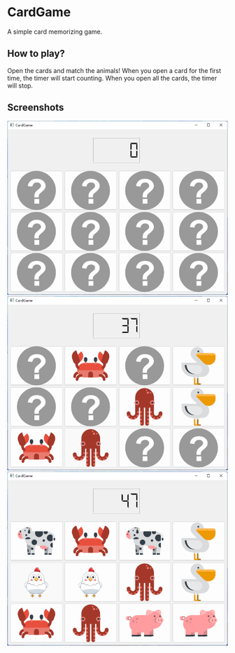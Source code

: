 # CardGame
A simple card memorizing game.

## How to play?
Open the cards and match the animals!
When you open a card for the first time, the timer will start counting.
When you open all the cards, the timer will stop.

## Screenshots

![Screenshot 1](./screenshots/1.png)
![Screenshot 2](./screenshots/2.png)
![Screenshot 3](./screenshots/3.png)
